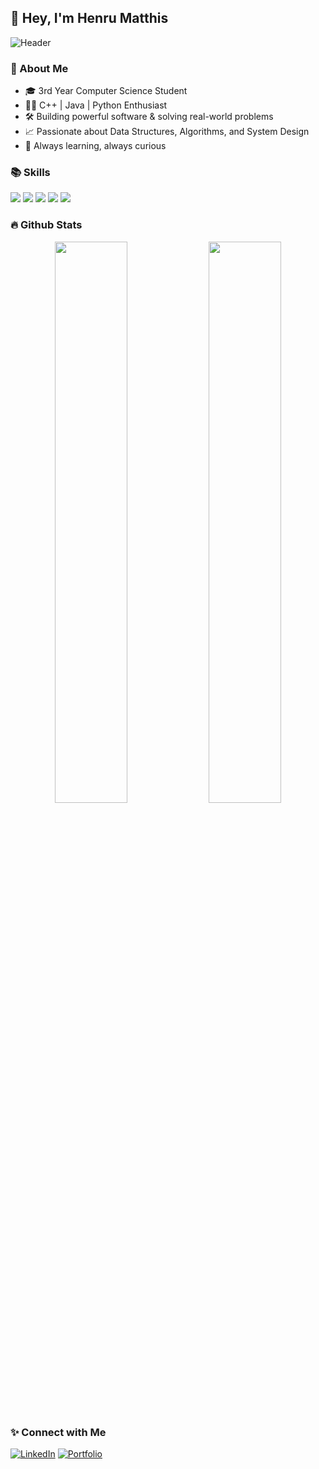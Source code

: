 ## 👋 Hey, I'm Henru Matthis

![Header](https://capsule-render.vercel.app/api?type=waving&color=gradient&height=250&section=header&text=Henru%20Matthis&fontSize=60&fontAlignY=35&desc=Computer%20Science%20Explorer&descAlignY=60&animation=fadeIn)

### 🚀 About Me
- 🎓 3rd Year Computer Science Student
- 🧙‍♂️ C++ | Java | Python Enthusiast
- 🛠️ Building powerful software & solving real-world problems
- 📈 Passionate about Data Structures, Algorithms, and System Design
- 🌟 Always learning, always curious

### 📚 Skills
<div>
  <img src="https://img.shields.io/badge/C++-00599C?style=for-the-badge&logo=c%2B%2B&logoColor=white"/>
  <img src="https://img.shields.io/badge/Python-3776AB?style=for-the-badge&logo=python&logoColor=white"/>
  <img src="https://img.shields.io/badge/Java-ED8B00?style=for-the-badge&logo=java&logoColor=white"/>
  <img src="https://img.shields.io/badge/MySQL-4479A1?style=for-the-badge&logo=mysql&logoColor=white"/>
  <img src="https://img.shields.io/badge/React-20232A?style=for-the-badge&logo=react&logoColor=61DAFB"/>
</div>

### 🔥 Github Stats
<p align="center">
  <img width="48%" src="https://github-readme-stats.vercel.app/api?username=HenruMatthis&show_icons=true&theme=radical" />
  <img width="48%" src="https://github-readme-streak-stats.herokuapp.com/?user=HenruMatthis&theme=radical" />
</p>

### ✨ Connect with Me
[![LinkedIn](https://img.shields.io/badge/LinkedIn-0077B5?style=for-the-badge&logo=linkedin&logoColor=white)](https://www.linkedin.com/in/your-linkedin/) 
[![Portfolio](https://img.shields.io/badge/Portfolio-000000?style=for-the-badge&logo=About.me&logoColor=white)](https://your-portfolio.com)

<!---
HenruMatthis/HenruMatthis is a ✨ special ✨ repository because its `README.md` (this file) appears on your GitHub profile.
You can click the Preview link to take a look at your changes.
--->
